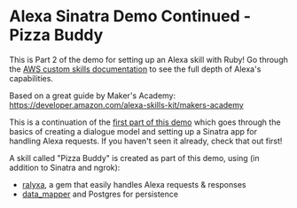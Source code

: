 # Alexa Sinatra Demo Continued - Pizza Buddy

This is Part 2 of the demo for setting up an Alexa skill with Ruby! Go through the [AWS custom skills documentation](https://developer.amazon.com/docs/custom-skills/understanding-custom-skills.html) to see the full depth of Alexa's capabilities.

Based on a great guide by Maker's Academy: https://developer.amazon.com/alexa-skills-kit/makers-academy

This is a continuation of the [first part of this demo](https://github.com/domarp-j/alexa-number-facts) which goes through the basics of creating a dialogue model and setting up a Sinatra app for handling Alexa requests. If you haven't seen it already, check that out first!

A skill called "Pizza Buddy" is created as part of this demo, using (in addition to Sinatra and ngrok):
- [ralyxa](https://github.com/sjmog/ralyxa), a gem that easily handles Alexa requests & responses
- [data_mapper](https://github.com/datamapper/data_mapper) and Postgres for persistence
